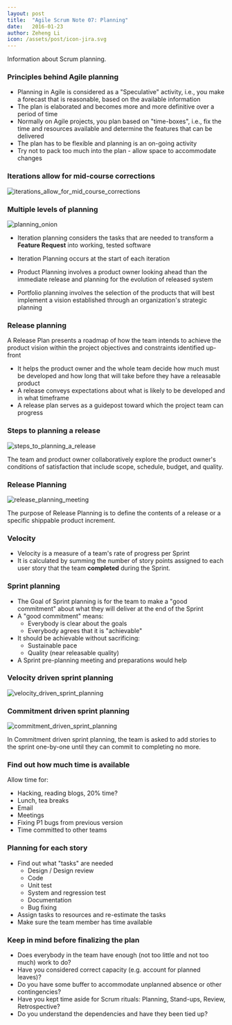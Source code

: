 ```yaml
---
layout: post
title:  "Agile Scrum Note 07: Planning"
date:   2016-01-23
author: Zeheng Li
icon: /assets/post/icon-jira.svg
---
```


Information about Scrum planning.

### Principles behind Agile planning
  * Planning in Agile is considered as a "Speculative" activity, i.e., you make a forecast that is reasonable, based on the available information
  * The plan is elaborated and becomes more and more definitive over a period of time
  * Normally on Agile projects, you plan based on "time-boxes", i.e., fix the time and resources available and determine the features that can be delivered
  * The plan has to be flexible and planning is an on-going activity
  * Try not to pack too much into the plan - allow space to accommodate changes

### Iterations allow for mid-course corrections
![iterations_allow_for_mid_course_corrections](https://image.slidesharecdn.com/lesson03nugget2agileplanningmonitoringandadopting-150630031207-lva1-app6891/95/pmiacp-lesson-03-nugget-2-agile-planning-monitoring-and-adopting-12-638.jpg?cb=1435664113)

### Multiple levels of planning
![planning_onion](https://myagilemind.files.wordpress.com/2011/10/image18.png)

  * Iteration planning considers the tasks that are needed to transform a **Feature Request** into working, tested software
  * Iteration Planning occurs at the start of each iteration

  * Product Planning involves a product owner looking ahead than the immediate release and planning for the evolution of released system
  * Portfolio planning involves the selection of the products that will best implement a vision established through an organization's strategic planning

### Release planning
A Release Plan presents a roadmap of how the team intends to achieve the product vision within the project objectives and constraints identified up-front

  * It helps the product owner and the whole team decide how much must be developed and how long that will take before they have a releasable product
  * A release conveys expectations about what is likely to be developed and in what timeframe
  * A release plan serves as a guidepost toward which the project team can progress

### Steps to planning a release
![steps_to_planning_a_release](https://media.licdn.com/mpr/mpr/shrinknp_800_800/AAEAAQAAAAAAAATDAAAAJDA2MDk4OGFiLTNmMGQtNDg0Yy04OTM1LWM2ZWY5NDczYTgyNg.png)

The team and product owner collaboratively explore the product owner's conditions of satisfaction that include scope, schedule, budget, and quality.

### Release Planning
![release_planning_meeting](https://scalingsoftwareagility.files.wordpress.com/2008/03/revised-release-plan1.jpg)

The purpose of Release Planning is to define the contents of a release or a specific shippable product increment.

### Velocity
  * Velocity is a measure of a team's rate of progress per Sprint
  * It is calculated by summing the number of story points assigned to each user story that the team **completed** during the Sprint.

### Sprint planning
  * The Goal of Sprint planning is for the team to make a "good commitment" about what they will deliver at the end of the Sprint
  * A "good commitment" means:
    - Everybody is clear about the goals
    - Everybody agrees that it is "achievable"
  * It should be achievable without sacrificing:  
    - Sustainable pace
    - Quality (near releasable quality)
  * A Sprint pre-planning meeting and preparations would help

### Velocity driven sprint planning
![velocity_driven_sprint_planning](http://www.se.rit.edu/~sqlwikiplug/site/download/temp/graphviz69961.png)

### Commitment driven sprint planning
![commitment_driven_sprint_planning](http://blog.vsharing.com/Uploads/UserDirs/1/140/55941/Commitment-driven%20iteration%20planning.gif)

In Commitment driven sprint planning, the team is asked to add stories to the sprint one-by-one until they can commit to completing no more.

### Find out how much time is available
Allow time for:

  - Hacking, reading blogs, 20% time?
  - Lunch, tea breaks
  - Email
  - Meetings
  - Fixing P1 bugs from previous version
  - Time committed to other teams

### Planning for each story
  * Find out what "tasks" are needed
    - Design / Design review
    - Code
    - Unit test
    - System and regression test
    - Documentation
    - Bug fixing
  * Assign tasks to resources and re-estimate the tasks
  * Make sure the team member has time available

### Keep in mind before finalizing the plan
  * Does everybody in the team have enough (not too little and not too much) work to do?
  * Have you considered correct capacity (e.g. account for planned leaves)?
  * Do you have some buffer to accommodate unplanned absence or other contingencies?
  * Have you kept time aside for Scrum rituals: Planning, Stand-ups, Review, Retrospective?
  * Do you understand the dependencies and have they been tied up?
